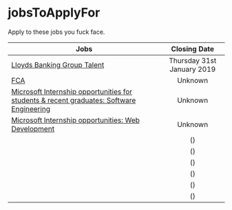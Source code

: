 # jobsToApplyFor

Apply to these jobs you fuck face.

| Jobs          | Closing Date
| ------------- |:-------------:|
| [Lloyds Banking Group Talent](https://applynow.lloydsbankinggrouptalent.com/LBGGrads/VacancyInformation.aspx?VId=20187) | Thursday 31st January 2019 |
| [FCA](https://fcacareers.tal.net/vx/brand-0/candidate/so/pm/1/pl/1/opp/33-Summer-Internship-Programme/en-GB) | Unknown |
| [Microsoft Internship opportunities for students & recent graduates: Software Engineering](https://careers.microsoft.com/us/en/job/475700/Internship-opportunities-for-students-recent-graduates-Software-Engineering) | Unknown |
| [Microsoft Internship opportunities: Web Development](https://careers.microsoft.com/us/en/job/524164/Internship-opportunities-Web-Development) | Unknown |
| []() | () |
| []() | () |
| []() | () |
| []() | () |
| []() | () |
| []() | () |



